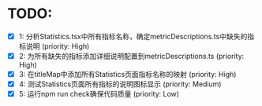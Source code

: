 # TODO:

- [x] 1: 分析Statistics.tsx中所有指标名称，确定metricDescriptions.ts中缺失的指标说明 (priority: High)
- [x] 2: 为所有缺失的指标添加详细说明配置到metricDescriptions.ts (priority: High)
- [x] 3: 在titleMap中添加所有Statistics页面指标名称的映射 (priority: High)
- [x] 4: 测试Statistics页面所有指标的说明图标显示 (priority: Medium)
- [x] 5: 运行npm run check确保代码质量 (priority: Low)
